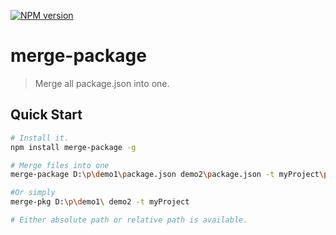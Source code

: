 [![NPM version][npm-image]][npm-url]

# merge-package
> Merge all package.json into one.

## Quick Start
```sh
# Install it.
npm install merge-package -g

# Merge files into one
merge-package D:\p\demo1\package.json demo2\package.json -t myProject\package.json

#Or simply
merge-pkg D:\p\demo1\ demo2 -t myProject

# Either absolute path or relative path is available.
```


[npm-image]: https://img.shields.io/npm/v/merge-package.svg?style=flat
[npm-url]: https://npmjs.org/package/merge-package
